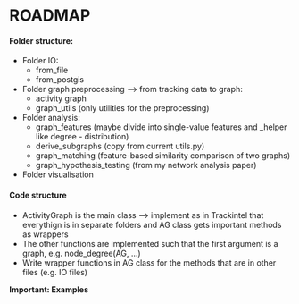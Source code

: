 # ROADMAP

#### Folder structure:

  - Folder IO:
      - from_file
      - from_postgis
  - Folder graph preprocessing —> from tracking data to graph:
      - activity graph
      - graph_utils (only utilities for the preprocessing)
  -  Folder analysis:
      - graph_features (maybe divide into single-value features and _helper like degree - distribution)
      - derive_subgraphs (copy from current utils.py)
      - graph_matching (feature-based similarity comparison of two graphs)
      - graph_hypothesis_testing (from my network analysis paper)
  - Folder visualisation

#### Code structure

- ActivityGraph is the main class --> implement as in Trackintel that everythign is in separate folders and AG class gets important methods as wrappers
- The other functions are implemented such that the first argument is a graph, e.g. node_degree(AG, ...)
- Write wrapper functions in AG class for the methods that are in other files (e.g. IO files)

**Important: Examples**
